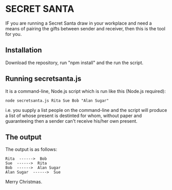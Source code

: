 # SECRET SANTA

IF you are running a Secret Santa draw in your workplace and need a means of pairing the gifts between sender and receiver, then this is the tool for you. 


## Installation

Download the repository, run "npm install" and the run the script.

## Running secretsanta.js

It is a command-line, Node.js script which is run like this (Node.js required):

```
node secretsanta.js Rita Sue Bob "Alan Sugar"
```

i.e. you supply a list people on the command-line and the script will produce a list of whose present is destinted for whom, without paper and guaranteeing
then a sender can't receive his/her own present.

## The output

The output is as follows:

```
Rita  ------>  Bob
Sue  ------>  Rita
Bob  ------>  Alan Sugar
Alan Sugar  ------>  Sue
```

Merry Christmas.